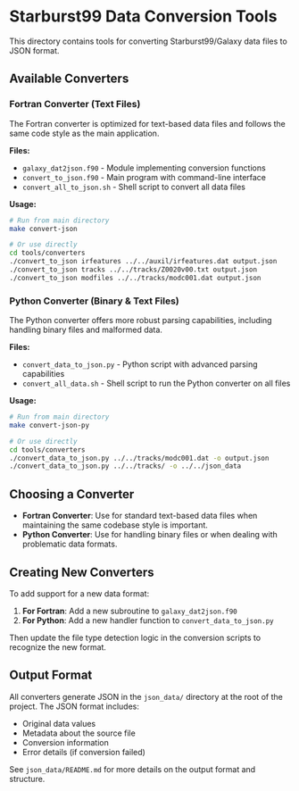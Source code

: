 # Starburst99 Data Conversion Tools

This directory contains tools for converting Starburst99/Galaxy data files to JSON format.

## Available Converters

### Fortran Converter (Text Files)

The Fortran converter is optimized for text-based data files and follows the same code style as the main application.

**Files:**
- `galaxy_dat2json.f90` - Module implementing conversion functions
- `convert_to_json.f90` - Main program with command-line interface
- `convert_all_to_json.sh` - Shell script to convert all data files

**Usage:**
```bash
# Run from main directory
make convert-json

# Or use directly
cd tools/converters
./convert_to_json irfeatures ../../auxil/irfeatures.dat output.json
./convert_to_json tracks ../../tracks/Z0020v00.txt output.json
./convert_to_json modfiles ../../tracks/modc001.dat output.json
```

### Python Converter (Binary & Text Files)

The Python converter offers more robust parsing capabilities, including handling binary files and malformed data.

**Files:**
- `convert_data_to_json.py` - Python script with advanced parsing capabilities
- `convert_all_data.sh` - Shell script to run the Python converter on all files

**Usage:**
```bash
# Run from main directory
make convert-json-py

# Or use directly
cd tools/converters
./convert_data_to_json.py ../../tracks/modc001.dat -o output.json
./convert_data_to_json.py ../../tracks/ -o ../../json_data
```

## Choosing a Converter

- **Fortran Converter**: Use for standard text-based data files when maintaining the same codebase style is important.
- **Python Converter**: Use for handling binary files or when dealing with problematic data formats.

## Creating New Converters

To add support for a new data format:

1. **For Fortran**: Add a new subroutine to `galaxy_dat2json.f90`
2. **For Python**: Add a new handler function to `convert_data_to_json.py`

Then update the file type detection logic in the conversion scripts to recognize the new format.

## Output Format

All converters generate JSON in the `json_data/` directory at the root of the project. The JSON format includes:

- Original data values
- Metadata about the source file
- Conversion information
- Error details (if conversion failed)

See `json_data/README.md` for more details on the output format and structure.